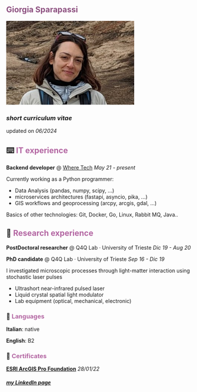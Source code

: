 ## <span style="color:#8c4f7f">Giorgia Sparapassi</span>

![Profile Picture](/assets/profile_picture_small.jpeg)

### _short curriculum vitae_

updated on _06/2024_

## ⌨️ <span style="color:#b366a2">IT experience</span>

**Backend developer** @ [Where Tech](https://wheretech.it/) _May 21 - present_

Currently working as a Python programmer:

- Data Analysis (pandas, numpy, scipy, ...)
- microservices architectures (fastapi, asyncio, pika, ...)
- GIS workflows and geoprocessing (arcpy, arcgis, gdal, ...)

Basics of other technologies: Git, Docker, Go, Linux, Rabbit MQ, Java..


## 🔬 <span style="color:#b366a2">Research experience</span>

**PostDoctoral researcher** @ Q4Q Lab · University of Trieste _Dic 19 - Aug 20_

**PhD candidate** @ Q4Q Lab · University of Trieste _Sep 16 - Dic 19_

I investigated microscopic processes through light-matter interaction using stochastic laser pulses

- Ultrashort near-infrared pulsed laser
- Liquid crystal spatial light modulator
- Lab equipment (optical, mechanical, electronic)


### 💬 <span style="color:#b366a2">Languages</span>

**Italian**: native

**English**: B2


### 📃 <span style="color:#b366a2">Certificates</span>

[**ESRI ArcGIS Pro Foundation**](https://www.credly.com/badges/45c6c71b-e405-4ff3-97c8-a62f0b65b371) _28/01/22_



#### _[my LinkedIn page](https://www.linkedin.com/in/giorgia-sparapassi/)_
